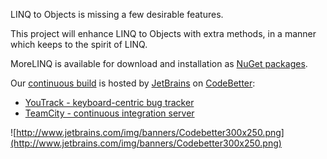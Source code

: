 LINQ to Objects is missing a few desirable features.

This project will enhance LINQ to Objects with extra methods, in a manner which keeps to the spirit of LINQ.

MoreLINQ is available for download and installation as [NuGet packages](https://nuget.org/packages?q=id%3Amorelinq).

Our [continuous build](http://teamcity.codebetter.com/project.html?projectId=project227) is hosted by [JetBrains](http://jetbrains.com) on [CodeBetter](http://codebetter.com):

  * [YouTrack - keyboard-centric bug tracker](http://www.jetbrains.com/youtrack)
  * [TeamCity - continuous integration server](http://www.jetbrains.com/teamcity)

![http://www.jetbrains.com/img/banners/Codebetter300x250.png](http://www.jetbrains.com/img/banners/Codebetter300x250.png)